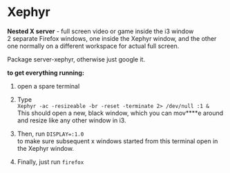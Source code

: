 Xephyr
======

**Nested X server** - full screen video or game inside the i3 window  
2 separate Firefox windows, one inside the Xephyr window, and the other one normally on a different workspace for actual full screen.

Package server-xephyr, otherwise just google it.

**to get everything running:**
1. open a spare terminal

2. Type  
`Xephyr -ac -resizeable -br -reset -terminate 2> /dev/null :1 &`  
This should open a new, black window, which you can mov****e around and resize like any other window in i3.  

3. Then, run `DISPLAY=:1.0`  
to make sure subsequent x windows started from this terminal open in the Xephyr window.  

4. Finally, just run `firefox`
